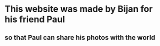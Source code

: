# This website was made by Bijan for his friend Paul
## so that Paul can share his photos with the world